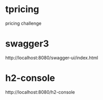 # tpricing
pricing challenge

# swagger3
http://localhost:8080/swagger-ui/index.html

# h2-console
http://localhost:8080/h2-console

